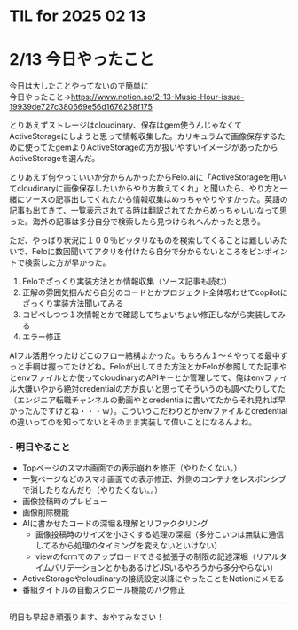 # TIL for 2025 02 13
# 2/13 今日やったこと

今日は大したことやってないので簡単に  
今日やったこと→https://www.notion.so/2-13-Music-Hour-issue-19939de727c380669e56d1676258f175

とりあえずストレージはcloudinary、保存はgem使うんじゃなくてActiveStorageにしようと思って情報収集した。カリキュラムで画像保存するために使ってたgemよりActiveStorageの方が扱いやすいイメージがあったからActiveStorageを選んだ。

とりあえず何やっていいか分からんかったからFelo.aiに「ActiveStorageを用いてcloudinaryに画像保存したいからやり方教えてくれ」と聞いたら、やり方と一緒にソースの記事出してくれたから情報収集はめっちゃやりやすかった。英語の記事も出てきて、一覧表示されてる時は翻訳されてたからめっちゃいいなって思った。海外の記事は多分自分で検索したら見つけられへんかったと思う。

ただ、やっぱり状況に１００％ピッタリなものを検索してくることは難しいみたいで、Feloに数回聞いてアタリを付けたら自分で分からないところをピンポイントで検索した方が早かった。

1. Feloでざっくり実装方法とか情報収集（ソース記事も読む）
2. 正解の雰囲気掴んだら自分のコードとかプロジェクト全体吸わせてcopilotにざっくり実装方法聞いてみる
3. コピペしつつ１次情報とかで確認してちょいちょい修正しながら実装してみる
4. エラー修正

AIフル活用やったけどこのフロー結構よかった。もちろん１～４やってる最中ずっと手綱は握ってたけどね。Feloが出してきた方法とかFeloが参照してた記事やとenvファイルとか使ってcloudinaryのAPIキーとか管理してて、俺はenvファイル大嫌いやから絶対credentialの方が良いと思ってそういうのも調べたりしてた（エンジニア転職チャンネルの動画やとcredentialに書いてたからそれ見れば早かったんですけどね・・・ｗ）。こういうこだわりとかenvファイルとcredentialの違いってのを知ってないとそのまま実装して偉いことになるんよね。

### - 明日やること

- Topページのスマホ画面での表示崩れを修正（やりたくない。）
- 一覧ページなどのスマホ画面での表示修正、外側のコンテナをレスポンシブで消したりなんだり（やりたくない。。）
- 画像投稿時のプレビュー
- 画像削除機能
- AIに書かせたコードの深堀＆理解とリファクタリング
  - 画像投稿時のサイズを小さくする処理の深堀（多分こいつは無駄に通信してるから処理のタイミングを変えないといけない）
  - viewのformでのアップロードできる拡張子の制限の記述深堀（リアルタイムバリデーションとかもあるけどJSいるやろうから多分やらない）
- ActiveStorageやcloudinaryの接続設定以降にやったことをNotionにメモる
- 番組タイトルの自動スクロール機能のバグ修正

---

明日も早起き頑張ります、おやすみなさい！
